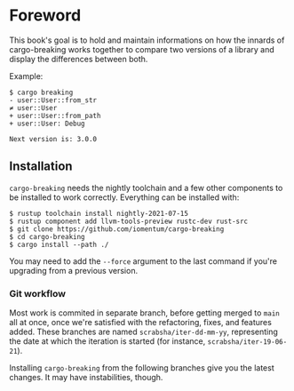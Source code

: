 # Foreword

This book's goal is to hold and maintain informations on how the innards of cargo-breaking works together to compare two versions of a library and display the differences between both.

Example:

```
$ cargo breaking
- user::User::from_str
≠ user::User
+ user::User::from_path
+ user::User: Debug

Next version is: 3.0.0
```

## Installation

`cargo-breaking` needs the nightly toolchain and a few other components to be installed to work correctly. Everything can be installed with:

```none
$ rustup toolchain install nightly-2021-07-15
$ rustup component add llvm-tools-preview rustc-dev rust-src
$ git clone https://github.com/iomentum/cargo-breaking
$ cd cargo-breaking
$ cargo install --path ./
```

You may need to add the `--force` argument to the last command if you're
upgrading from a previous version.

### Git workflow

Most work is commited in separate branch, before getting merged to `main` all
at once, once we're satisfied with the refactoring, fixes, and features added.
These branches are named `scrabsha/iter-dd-mm-yy`, representing the date at
which the iteration is started (for instance, `scrabsha/iter-19-06-21`).

Installing `cargo-breaking` from the following branches give you the latest
changes. It may have instabilities, though.
